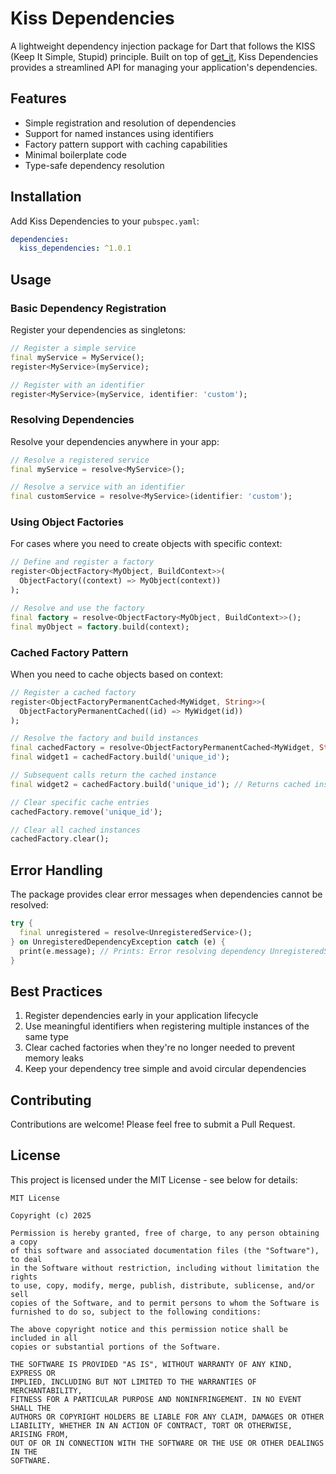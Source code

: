 # Kiss Dependencies

A lightweight dependency injection package for Dart that follows the KISS (Keep It Simple, Stupid) principle. Built on top of [get_it](https://pub.dev/packages/get_it), Kiss Dependencies provides a streamlined API for managing your application's dependencies.

## Features

- Simple registration and resolution of dependencies
- Support for named instances using identifiers
- Factory pattern support with caching capabilities
- Minimal boilerplate code
- Type-safe dependency resolution

## Installation

Add Kiss Dependencies to your `pubspec.yaml`:

```yaml
dependencies:
  kiss_dependencies: ^1.0.1
```

## Usage

### Basic Dependency Registration

Register your dependencies as singletons:

```dart
// Register a simple service
final myService = MyService();
register<MyService>(myService);

// Register with an identifier
register<MyService>(myService, identifier: 'custom');
```

### Resolving Dependencies

Resolve your dependencies anywhere in your app:

```dart
// Resolve a registered service
final myService = resolve<MyService>();

// Resolve a service with an identifier
final customService = resolve<MyService>(identifier: 'custom');
```

### Using Object Factories

For cases where you need to create objects with specific context:

```dart
// Define and register a factory
register<ObjectFactory<MyObject, BuildContext>>(
  ObjectFactory((context) => MyObject(context))
);

// Resolve and use the factory
final factory = resolve<ObjectFactory<MyObject, BuildContext>>();
final myObject = factory.build(context);
```

### Cached Factory Pattern

When you need to cache objects based on context:

```dart
// Register a cached factory
register<ObjectFactoryPermanentCached<MyWidget, String>>(
  ObjectFactoryPermanentCached((id) => MyWidget(id))
);

// Resolve the factory and build instances
final cachedFactory = resolve<ObjectFactoryPermanentCached<MyWidget, String>>();
final widget1 = cachedFactory.build('unique_id');

// Subsequent calls return the cached instance
final widget2 = cachedFactory.build('unique_id'); // Returns cached instance

// Clear specific cache entries
cachedFactory.remove('unique_id');

// Clear all cached instances
cachedFactory.clear();
```

## Error Handling

The package provides clear error messages when dependencies cannot be resolved:

```dart
try {
  final unregistered = resolve<UnregisteredService>();
} on UnregisteredDependencyException catch (e) {
  print(e.message); // Prints: Error resolving dependency UnregisteredService with identifier null
}
```

## Best Practices

1. Register dependencies early in your application lifecycle
2. Use meaningful identifiers when registering multiple instances of the same type
3. Clear cached factories when they're no longer needed to prevent memory leaks
4. Keep your dependency tree simple and avoid circular dependencies

## Contributing

Contributions are welcome! Please feel free to submit a Pull Request.

## License

This project is licensed under the MIT License - see below for details:

```
MIT License

Copyright (c) 2025 

Permission is hereby granted, free of charge, to any person obtaining a copy
of this software and associated documentation files (the "Software"), to deal
in the Software without restriction, including without limitation the rights
to use, copy, modify, merge, publish, distribute, sublicense, and/or sell
copies of the Software, and to permit persons to whom the Software is
furnished to do so, subject to the following conditions:

The above copyright notice and this permission notice shall be included in all
copies or substantial portions of the Software.

THE SOFTWARE IS PROVIDED "AS IS", WITHOUT WARRANTY OF ANY KIND, EXPRESS OR
IMPLIED, INCLUDING BUT NOT LIMITED TO THE WARRANTIES OF MERCHANTABILITY,
FITNESS FOR A PARTICULAR PURPOSE AND NONINFRINGEMENT. IN NO EVENT SHALL THE
AUTHORS OR COPYRIGHT HOLDERS BE LIABLE FOR ANY CLAIM, DAMAGES OR OTHER
LIABILITY, WHETHER IN AN ACTION OF CONTRACT, TORT OR OTHERWISE, ARISING FROM,
OUT OF OR IN CONNECTION WITH THE SOFTWARE OR THE USE OR OTHER DEALINGS IN THE
SOFTWARE.
```

